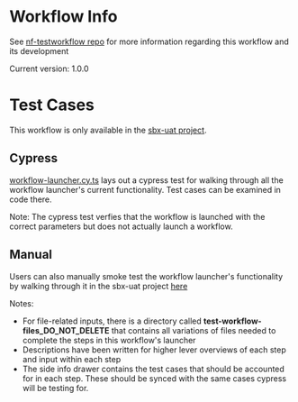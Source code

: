 # Workflow Info
See [nf-testworkflow repo](https://github.com/formbio/nf-testworkflow) for more information regarding this workflow and its development

Current version: 1.0.0

# Test Cases
This workflow is only available in the [sbx-uat project](https://sbx.bantha.tundra.bio/organizations/sbx-uat/projects/sbx-uat/home/).

## Cypress
[workflow-launcher.cy.ts](https://github.com/formbio/colossal/blob/1f7155be32535e3d9fd1720a04dd0a7df97deb9b/services/web-client/cypress/e2e/workflow-launcher.cy.ts) lays out a cypress test for walking through all the workflow launcher's current functionality. Test cases can be examined in code there.

Note: The cypress test verfies that the workflow is launched with the correct parameters but does not actually launch a workflow.

## Manual
Users can also manually smoke test the workflow launcher's functionality by walking through it in the sbx-uat project [here](https://sbx.bantha.tundra.bio/organizations/sbx-uat/projects/sbx-uat/workflows/nf-testworkflow/testworkflow/spreadsheet/?version=v0.1.0&uploadedOrg=1045298e-a419-4d2a-9dd6-9c84a9f869c6&uploadedProj=40c9baa0-9156-4e5e-a784-f3ffffd022ef)

Notes:
- For file-related inputs, there is a directory called **test-workflow-files_DO_NOT_DELETE** that contains all variations of files needed to complete the steps in this workflow's launcher
- Descriptions have been written for higher lever overviews of each step and input within each step
- The side info drawer contains the test cases that should be accounted for in each step. These should be synced with the same cases cypress will be testing for.
